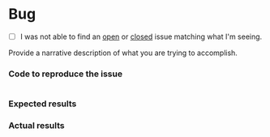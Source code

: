 # Bug
 - [ ] I was not able to find an [open](https://github.com/finalgene/docker-hub-box-builder/issues?q=is%3Aopen) or [closed](https://github.com/finalgene/docker-hub-box-builder/issues?q=is%3Aclosed) issue matching what I'm seeing.

Provide a narrative description of what you are trying to accomplish.

### Code to reproduce the issue

<!-- Please provide the minimum code necessary to recreate the issue -->

```php
```

### Expected results

<!-- What do you think should have happened? -->

### Actual results

<!-- What did you actually observe? -->
